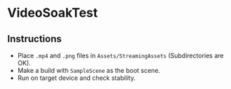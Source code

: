 # VideoSoakTest

## Instructions

* Place `.mp4` and `.png` files in `Assets/StreamingAssets` (Subdirectories are OK).
* Make a build with `SampleScene` as the boot scene.
* Run on target device and check stability.
